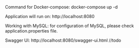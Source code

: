 Command for Docker-compose:
docker-compose up -d

Application will run on:
http://localhost:8080

Working with MySQL: for configuration of MySQL, please check application.properties file.

Swagger UI:
http://localhost:8080/swagger-ui.html //todo
